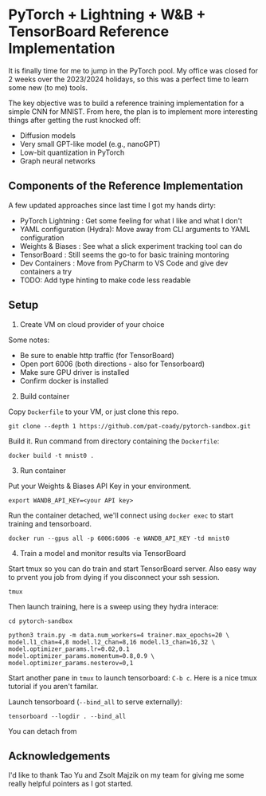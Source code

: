 # PyTorch + Lightning + W&B + TensorBoard Reference Implementation

It is finally time for me to jump in the PyTorch pool. My office was closed for 2 weeks over the 2023/2024 holidays, so this was a perfect time to learn some new (to me) tools.

The key objective was to build a reference training implementation for a simple CNN for MNIST. From here, the plan is to implement more interesting things after getting the rust knocked off:

- Diffusion models
- Very small GPT-like model (e.g., nanoGPT)
- Low-bit quantization in PyTorch
- Graph neural networks

## Components of the Reference Implementation

A few updated approaches since last time I got my hands dirty:

- PyTorch Lightning : Get some feeling for what I like and what I don't
- YAML configuration (Hydra): Move away from CLI arguments to YAML configuration
- Weights & Biases : See what a slick experiment tracking tool can do
- TensorBoard : Still seems the go-to for basic training montoring
- Dev Containers : Move from PyCharm to VS Code and give dev containers a try
- TODO: Add type hinting to make code less readable

## Setup

1. Create VM on cloud provider of your choice

Some notes:

- Be sure to enable http traffic (for TensorBoard)
- Open port 6006 (both directions - also for Tensorboard)
- Make sure GPU driver is installed
- Confirm docker is installed

2. Build container

Copy `Dockerfile` to your VM, or just clone this repo.

`git clone --depth 1 https://github.com/pat-coady/pytorch-sandbox.git`

Build it. Run command from directory containing the `Dockerfile`:

`docker build -t mnist0 .` 

3. Run container

Put your Weights & Biases API Key in your environment.

`export WANDB_API_KEY=<your API key>`

Run the container detached, we'll connect using `docker exec` to start training and tensorboard.

`docker run --gpus all -p 6006:6006 -e WANDB_API_KEY -td mnist0`

4. Train a model and monitor results via TensorBoard

Start tmux so you can do train and start TensorBoard server. Also easy way to prvent you job from dying if you disconnect your ssh session.

`tmux`

Then launch training, here is a sweep using they hydra interace:

```
cd pytorch-sandbox

python3 train.py -m data.num_workers=4 trainer.max_epochs=20 \
model.l1_chan=4,8 model.l2_chan=8,16 model.l3_chan=16,32 \
model.optimizer_params.lr=0.02,0.1 model.optimizer_params.momentum=0.8,0.9 \
model.optimizer_params.nesterov=0,1
```

Start another pane in `tmux` to launch tensorboard: `C-b c`. Here is a nice tmux tutorial if you aren't familar.

Launch tensorboard (`--bind_all` to serve externally):

`tensorboard --logdir . --bind_all`

You can detach from 


## Acknowledgements

I'd like to thank Tao Yu and Zsolt Majzik on my team for giving me some really helpful pointers as I got started.